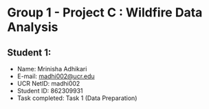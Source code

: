 # Group 1 - Project C : Wildfire Data Analysis #

## Student 1: ##
* Name: Mrinisha Adhikari
* E-mail: madhi002@ucr.edu
* UCR NetID: madhi002
* Student ID: 862309931
* Task completed: Task 1 (Data Preparation)

